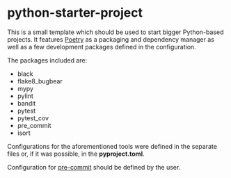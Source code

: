 # python-starter-project

This is a small template which should be used to start bigger Python-based projects. It features [Poetry](https://python-poetry.org/) as a packaging and dependency manager as well as a few development packages defined in the configuration.

The packages included are:

+ black
+ flake8_bugbear
+ mypy
+ pylint
+ bandit
+ pytest
+ pytest_cov
+ pre_commit
+ isort

Configurations for the aforementioned tools were defined in the separate files or, if it was possible, in the **pyproject.toml**.

Configuration for [pre-commit](https://pre-commit.com/) should be defined by the user.

